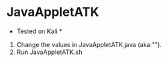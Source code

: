# JavaAppletATK

* Tested on Kali *

1. Change the values in JavaAppletATK.java (aka:"<VALUE>").
2. Run JavaAppletATK.sh
